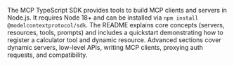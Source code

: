 The MCP TypeScript SDK provides tools to build MCP clients and servers in Node.js. It requires Node 18+ and can be installed via `npm install @modelcontextprotocol/sdk`. The README explains core concepts (servers, resources, tools, prompts) and includes a quickstart demonstrating how to register a calculator tool and dynamic resource. Advanced sections cover dynamic servers, low-level APIs, writing MCP clients, proxying auth requests, and compatibility.
